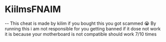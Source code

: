 # KiilmsFNAIM

-- This cheat is made by kilim if you bought this you got scammed 😭
By running this i am not responsible for you getting banned if it dose not work it is because your motherboard is not compatible should work 7/10 times
